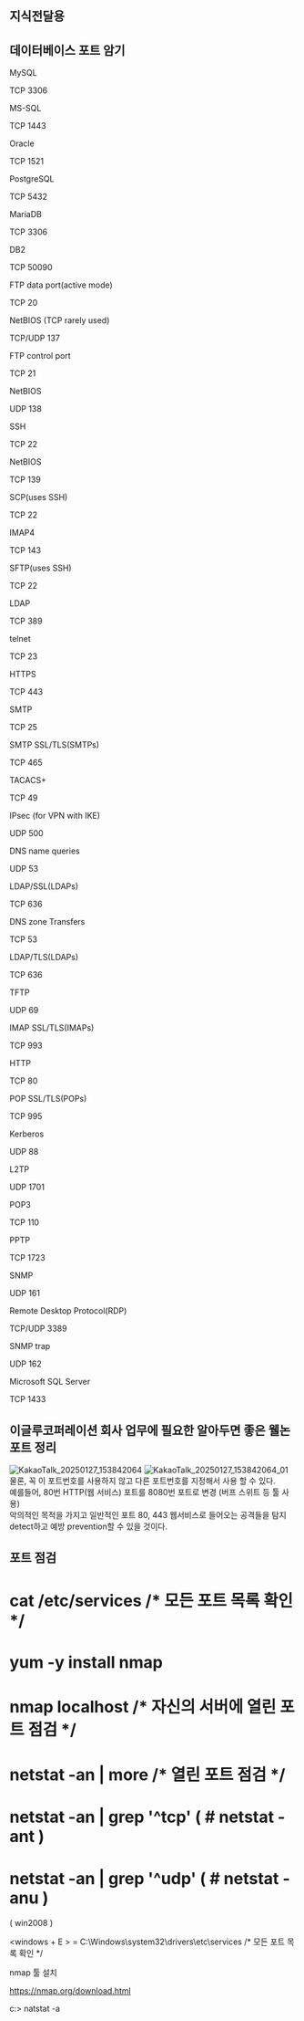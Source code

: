 ## 지식전달용
## 데이터베이스 포트 암기
MySQL

TCP 3306

MS-SQL

TCP 1443

Oracle

TCP 1521

PostgreSQL

TCP 5432

MariaDB

TCP 3306

DB2

TCP 50090

FTP data port(active mode)

TCP 20

NetBIOS (TCP rarely used)

TCP/UDP 137

FTP control port

TCP 21

NetBIOS

UDP 138

SSH

TCP 22

NetBIOS

TCP 139

SCP(uses SSH)

TCP 22

IMAP4

TCP 143

SFTP(uses SSH)

TCP 22

LDAP

TCP 389

telnet

TCP 23

HTTPS

TCP 443

SMTP

TCP 25

SMTP SSL/TLS(SMTPs)

TCP 465

TACACS+

TCP 49

IPsec (for VPN with IKE)

UDP 500

DNS name queries

UDP 53

LDAP/SSL(LDAPs)

TCP 636

DNS zone Transfers

TCP 53

LDAP/TLS(LDAPs)

TCP 636

TFTP

UDP 69

IMAP SSL/TLS(IMAPs)

TCP 993

HTTP

TCP 80

POP SSL/TLS(POPs)

TCP 995

Kerberos

UDP 88

L2TP

UDP 1701

POP3

TCP 110

PPTP

TCP 1723

SNMP

UDP 161

Remote Desktop Protocol(RDP)

TCP/UDP 3389

SNMP trap

UDP 162

Microsoft SQL Server

TCP 1433
## 이글루코퍼레이션 회사 업무에 필요한 알아두면 좋은 웰논 포트 정리 
![KakaoTalk_20250127_153842064](https://github.com/user-attachments/assets/fbfe5257-2544-48f5-bdc1-4b948a8f4ac6)
![KakaoTalk_20250127_153842064_01](https://github.com/user-attachments/assets/039175a5-9ba3-4c65-9b67-863f9ca6b445)
물론, 꼭 이 포트번호를 사용하지 않고 다른 포트번호를 지정해서 사용 할 수 있다.     
예를들어, 80번 HTTP(웹 서비스) 포트를 8080번 포트로 변경 (버프 스위트 등 툴 사용)   
악의적인 목적을 가지고 일반적인 포트 80, 443 웹서비스로 들어오는 공격들을 탐지 detect하고 예방 prevention할 수 있을 것이다.   
## 포트 점검 
# cat /etc/services     /* 모든 포트 목록 확인 */ 



# yum -y install nmap

# nmap localhost    /* 자신의 서버에 열린 포트 점검 */



# netstat -an | more    /* 열린 포트 점검 */

# netstat -an | grep '^tcp'    ( # netstat -ant )

# netstat -an | grep '^udp'   ( # netstat -anu )



( win2008 )

<windows + E > = C:\Windows\system32\drivers\etc\services /* 모든 포트 목록 확인 */



nmap 툴 설치

https://nmap.org/download.html



c:\> natstat -a

